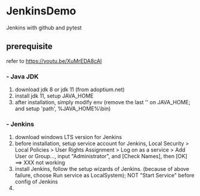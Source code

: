 # JenkinsDemo
Jenkins with github and pytest


## prerequisite 
refer to https://youtu.be/XuMrEDA8cAI
### - Java JDK
1. download jdk 8 or jdk 11 (from adoptium.net)
2. install jdk 11, setup JAVA_HOME
3. after installation, simply modify env (remove the last '\' on JAVA_HOME; and setup 'path', %JAVA_HOME%\bin)

### - Jenkins
1. download windows LTS version for Jenkins
2. before installation, setup service account for Jenkins, Local Security > Local Policies > User Rights Assignment > Log on as a service > Add User or Group..., input "Administrator", and [Check Names], then [OK] ==> XXX not working
3. install Jenkins, follow the setup wizards of Jenkins. (because of above failure, choose Run service as LocalSystem); NOT "Start Service" before config of Jenkins
4. 

